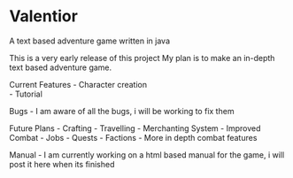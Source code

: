 # Valentior
A text based adventure game written in java

This is a very early release of this project
My plan is to make an in-depth text based adventure game.

Current Features
	- Character creation  
	- Tutorial
	
Bugs
	- I am aware of all the bugs, i will be working to fix them
	
Future Plans
	- Crafting
	- Travelling
	- Merchanting System
	- Improved Combat
	- Jobs
	- Quests
	- Factions
	- More in depth combat features
	
Manual
	- I am currently working on a html based manual for the game, i will post it here when its finished